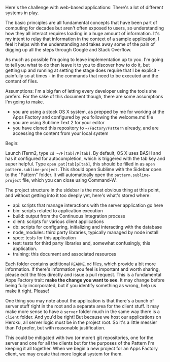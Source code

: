 Here's the challenge with web-based applications: There's a lot of different systems in play. 

The basic principles are all fundamental concepts that have been part of computing for decades but aren't often exposed to users, so understanding how they all interact requires loading in a huge amount of information. It's my intent to relay that information in the context of a sample application, I feel it helps with the understanding and takes away some of the pain of digging up all the steps through Google and Stack Overflow. 

As much as possible I'm going to leave implementation up to you. I'm going to tell you what to do then leave it to you to discover how to do it, but getting up and running at setting the stage does require that I be explicit - painfully so at times - in the commands that need to be executed and the content of files. 

Assumptions:
I'm a big fan of letting every developer using the tools she prefers. For the sake of this document though, there are some assumptions I'm going to make.

* you are using a stock OS X system, as prepped by me for working at the Apps Factory and configured by you following the welcome.md file
* you are using Sublime Text 2 for your editor
* you have cloned this repository to `~/Factory/Pattern` already, and are accessing the content from your local system

Begin:

Launch iTerm2, type `cd ~/F[tab]/P[tab]`. By default, OS X uses BASH and has it configured for autocompletion, which is triggered with the tab key and super helpful. Type `open pat[tab]p[tab]`, this should be filled in as `open pattern.sublime-project`. This should open Sublime with the Sidebar open to the "Pattern" folder. It will automatically open the `pattern.sublime-project` file, which you can close using Command-W.

The project structure in the sidebar is the most obvious thing at this point, and without getting into it too deeply yet, here's what's stored where:

* api: scripts that manage interactions with the server application go here
* bin: scripts related to application execution
* build: output from the Continuous Integration process
* client: scripts for various client applications
* db: scripts for configuring, initializing and interacting with the database
* node_modules: third party libraries, typically managed by node install
* spec: tests for this application
* test: tests for third party libraries and, somewhat confusingly, this application.
* training: this document and associated resources

Each folder contains additional `README.md` files, which provide a bit more information. If there's information you feel is important and worth sharing, please edit the files directly and issue a pull request. This is a fundamental Apps Factory trait: **make the change you want to see**. It may change before being fully incorporated, but if you identify something as wrong, help us make it right. Please!

One thing you may note about the application is that there's a bunch of server stuff right in the root and a separate area for the client stuff. It may make more sense to have a `server` folder much in the same way there is a `client` folder. And you'd be right! But because we host our applications on Heroku, all server logic must be in the project root. So it's a little messier than I'd prefer, but with reasonable justification.

This could be mitigated with two (or more!) git repositories, one for the server and one for all the clients but for the purposes of the Pattern I'm keeping it all together. When we begin a new project for an Apps Factory client, we may create that more logical system for them.

